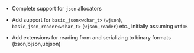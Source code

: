 - Complete support for `json` allocators

- Add support for `basic_json<wchar_t>` (`wjson`), `basic_json_reader<wchar_t>` (`wjson_reader`) etc., initially assuming `utf16`

- Add extensions for reading from and serializing to binary formats (bson,bjson,ubjson) 
